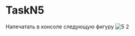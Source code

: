 # TaskN5
Напечатать в консоле следующую фигуру
![5 2](https://user-images.githubusercontent.com/71177897/99153475-c15f8500-26b9-11eb-8bf8-4bb4a1d5b0cf.png)
